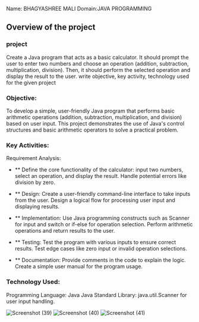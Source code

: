 Name: BHAGYASHREE MALI
Domain:JAVA PROGRAMMING

## Overview of the project

### project   
Create a Java program that acts as a basic calculator. It should prompt the user to
enter two numbers and choose an operation (addition, subtraction, multiplication,
division). Then, it should perform the selected operation and display the result to the
user.   write objective, key activity, technology  used for the given project

### Objective:
To develop a simple, user-friendly Java program that performs basic arithmetic operations (addition, subtraction, multiplication, and division) based on user input. This project demonstrates the use of Java's control structures and basic arithmetic operators to solve a practical problem.

### Key Activities:
Requirement Analysis:

- ** Define the core functionality of the calculator:
input two numbers, select an operation, and display the result.
Handle potential errors like division by zero.

- ** Design:
Create a user-friendly command-line interface to take inputs from the user.
Design a logical flow for processing user input and displaying results.

- ** Implementation:
Use Java programming constructs such as Scanner for input and switch or if-else for operation selection.
Perform arithmetic operations and return results to the user.

- ** Testing:
Test the program with various inputs to ensure correct results.
Test edge cases like zero input or invalid operation selections.


- ** Documentation:
Provide comments in the code to explain the logic.
Create a simple user manual for the program usage.

### Technology Used:
Programming Language: Java
Java Standard Library: java.util.Scanner for user input handling.


![Screenshot (39)](https://github.com/user-attachments/assets/d551dc95-be93-4bb6-8d9d-2bc4cf439582)
![Screenshot (40)](https://github.com/user-attachments/assets/d7a8ba1c-865c-449c-9074-feefb605d090)
![Screenshot (41)](https://github.com/user-attachments/assets/8cf307e1-7ac2-4e30-a5c2-e72740117f80)
